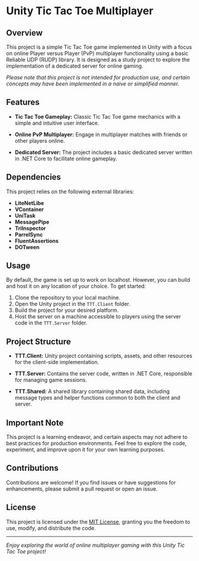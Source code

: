 # Unity Tic Tac Toe Multiplayer

## Overview

This project is a simple Tic Tac Toe game implemented in Unity with a focus on online Player versus Player (PvP) multiplayer functionality using a basic Reliable UDP (RUDP) library. It is designed as a study project to explore the implementation of a dedicated server for online gaming.

*Please note that this project is not intended for production use, and certain concepts may have been implemented in a naive or simplified manner.*

## Features

- **Tic Tac Toe Gameplay:** Classic Tic Tac Toe game mechanics with a simple and intuitive user interface.

- **Online PvP Multiplayer:** Engage in multiplayer matches with friends or other players online.

- **Dedicated Server:** The project includes a basic dedicated server written in .NET Core to facilitate online gameplay.

## Dependencies

This project relies on the following external libraries:

- **LiteNetLibe**
- **VContainer**
- **UniTask**
- **MessagePipe**
- **TriInspector**
- **ParrelSync**
- **FluentAssertions**
- **DOTween**

## Usage

By default, the game is set up to work on localhost. However, you can build and host it on any location of your choice. To get started:

1. Clone the repository to your local machine.
2. Open the Unity project in the `TTT.Client` folder.
3. Build the project for your desired platform.
4. Host the server on a machine accessible to players using the server code in the `TTT.Server` folder.

## Project Structure

- **TTT.Client:** Unity project containing scripts, assets, and other resources for the client-side implementation.

- **TTT.Server:** Contains the server code, written in .NET Core, responsible for managing game sessions.

- **TTT.Shared:** A shared library containing shared data, including message types and helper functions common to both the client and server.

## Important Note

This project is a learning endeavor, and certain aspects may not adhere to best practices for production environments. Feel free to explore the code, experiment, and improve upon it for your own learning purposes.

## Contributions

Contributions are welcome! If you find issues or have suggestions for enhancements, please submit a pull request or open an issue.

## License

This project is licensed under the [MIT License](LICENSE), granting you the freedom to use, modify, and distribute the code.

---

*Enjoy exploring the world of online multiplayer gaming with this Unity Tic Tac Toe project!*
